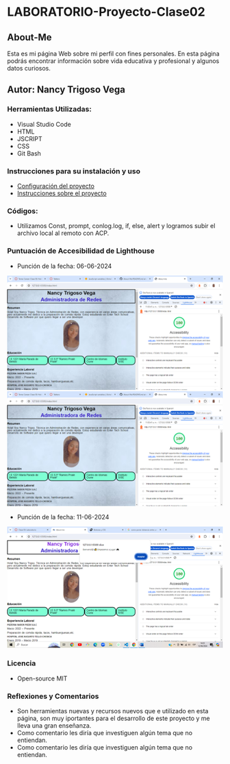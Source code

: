 # LABORATORIO-Proyecto-Clase02
## About-Me
Esta es mi página Web sobre mi perfil con fines personales. En esta página podrás encontrar información sobre vida educativa y profesional y algunos datos curiosos.
## Autor: Nancy Trigoso Vega
### Herramientas Utilizadas:
* Visual Studio Code
* HTML
* JSCRIPT
* CSS
* Git Bash
### Instrucciones para su instalación y uso
* [Configuración del proyecto](https://entertechschool.github.io/code-201-guide/curriculum/class-02/project-setup)
* [Instrucciones sobre el proyecto](https://canvas.instructure.com/courses/9592509/assignments/46879370)
### Códigos:
* Utilizamos Const, prompt, conlog.log, if, else, alert y logramos subir el archivo local al remoto con ACP.
### Puntuación de Accesibilidad de Lighthouse


+ Punción de la fecha: 06-06-2024

<img alt="puntuacion" src="/img/About-me.png">

<img alt="puntuacion" src="./img/About-me.png">


+ Punción de la fecha: 11-06-2024

<img alt="puntuacion" src="/img/puntuacion-dos.png">

### Licencia 
* Open-source MIT
  
### Reflexiones y Comentarios

* Son herramientas nuevas y recursos nuevos que e utilizado en esta página, son muy iportantes para el desarrollo de este proyecto y me lleva una gran enseñanza.
* Como comentario les diría que investiguen algún tema que no entiendan.
* Como comentario les diría que investiguen algún tema que no entiendan.
